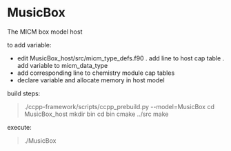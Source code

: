 # MusicBox
The MICM box model host

to add variable:
 - edit MusicBox_host/src/micm_type_defs.f90
   . add line to host cap table
   . add variable to micm_data_type
 - add corresponding line to chemistry module cap tables
 - declare variable and allocate memory in host model

build steps:
> ./ccpp-framework/scripts/ccpp_prebuild.py --model=MusicBox
> cd MusicBox_host
> mkdir bin
> cd bin
> cmake ../src
> make

execute:
> ./MusicBox
